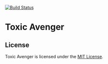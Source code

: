 [![Build Status](https://travis-ci.org/bartw/toxicavenger.svg?branch=master)](https://travis-ci.org/bartw/toxicavenger)

# Toxic Avenger

## License

Toxic Avenger is licensed under the [MIT License](http://www.opensource.org/licenses/mit-license.php).